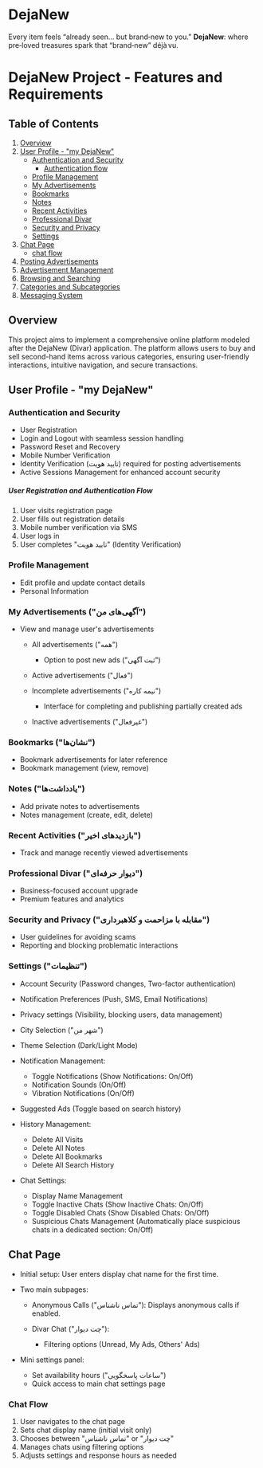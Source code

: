 # DejaNew
Every item feels “already seen… but brand‑new to you.”
**DejaNew**: where pre‑loved treasures spark that “brand‑new” déjà vu.


# DejaNew Project - Features and Requirements

## Table of Contents

1. [Overview](#overview)
2. [User Profile - "my DejaNew"](#User-Profile---my-DejaNew)
   * [Authentication and Security](#authentication-and-security)
        * [Authentication flow](#User-Registration-and-Authentication-Flow)
   * [Profile Management](#profile-management)
   * [My Advertisements](#my-advertisements-آگهیهای-من)
   * [Bookmarks](#bookmarks-نشانها)
   * [Notes](#notes-یادداشتها)
   * [Recent Activities](#recent-activities-بازدیدهای-اخیر)
   * [Professional Divar](#professional-divar-دیوار-حرفهای)
   * [Security and Privacy](#security-and-privacy-مقابله-با-مزاحمت-و-کلاهبرداری)
   * [Settings](#settings-تنظیمات)
3. [Chat Page](#chat-page)
   * [chat flow](#Chat-Flow)
4. [Posting Advertisements](#posting-advertisements)
5. [Advertisement Management](#advertisement-management)
6. [Browsing and Searching](#browsing-and-searching)
7. [Categories and Subcategories](#categories-and-subcategories)
8. [Messaging System](#messaging-system)

## Overview

This project aims to implement a comprehensive online platform modeled after the DejaNew (Divar) application. The platform allows users to buy and sell second-hand items across various categories, ensuring user-friendly interactions, intuitive navigation, and secure transactions.


## User Profile - "my DejaNew"

### Authentication and Security

* User Registration
* Login and Logout with seamless session handling
* Password Reset and Recovery
* Mobile Number Verification
* Identity Verification (تایید هویت) required for posting advertisements
* Active Sessions Management for enhanced account security

##### User Registration and Authentication Flow

1. User visits registration page
2. User fills out registration details
3. Mobile number verification via SMS
4. User logs in
5. User completes "تایید هویت" (Identity Verification)

### Profile Management

* Edit profile and update contact details
* Personal Information

### My Advertisements ("آگهی‌های من")

* View and manage user's advertisements

  * All advertisements ("همه")

    * Option to post new ads ("ثبت آگهی")
  * Active advertisements ("فعال")
  * Incomplete advertisements ("نیمه کاره")

    * Interface for completing and publishing partially created ads
  * Inactive advertisements ("غیرفعال")

### Bookmarks ("نشان‌ها")

* Bookmark advertisements for later reference
* Bookmark management (view, remove)

### Notes ("یادداشت‌ها")

* Add private notes to advertisements
* Notes management (create, edit, delete)

### Recent Activities ("بازدیدهای اخیر")

* Track and manage recently viewed advertisements

### Professional Divar ("دیوار حرفه‌ای")

* Business-focused account upgrade
* Premium features and analytics

### Security and Privacy ("مقابله با مزاحمت و کلاهبرداری")

* User guidelines for avoiding scams
* Reporting and blocking problematic interactions

### Settings ("تنظیمات")

* Account Security (Password changes, Two-factor authentication)
* Notification Preferences (Push, SMS, Email Notifications)
* Privacy settings (Visibility, blocking users, data management)
* City Selection ("شهر من")
* Theme Selection (Dark/Light Mode)
* Notification Management:

  * Toggle Notifications (Show Notifications: On/Off)
  * Notification Sounds (On/Off)
  * Vibration Notifications (On/Off)
* Suggested Ads (Toggle based on search history)
* History Management:

  * Delete All Visits
  * Delete All Notes
  * Delete All Bookmarks
  * Delete All Search History
* Chat Settings:

  * Display Name Management
  * Toggle Inactive Chats (Show Inactive Chats: On/Off)
  * Toggle Disabled Chats (Show Disabled Chats: On/Off)
  * Suspicious Chats Management (Automatically place suspicious chats in a dedicated section: On/Off)



## Chat Page

* Initial setup: User enters display chat name for the first time.
* Two main subpages:

  * Anonymous Calls ("تماس ناشناس"): Displays anonymous calls if enabled.
  * Divar Chat ("چت دیوار"):

    * Filtering options (Unread, My Ads, Others' Ads)
* Mini settings panel:

  * Set availability hours ("ساعات پاسخگویی")
  * Quick access to main chat settings page


### Chat Flow

1. User navigates to the chat page
2. Sets chat display name (initial visit only)
3. Chooses between "تماس ناشناس" or "چت دیوار"
4. Manages chats using filtering options
5. Adjusts settings and response hours as needed
